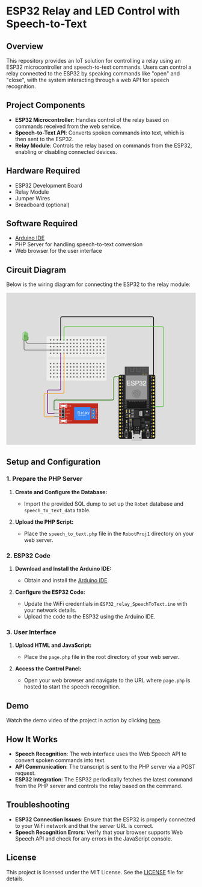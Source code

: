 # ESP32 Relay and LED Control with Speech-to-Text

## Overview

This repository provides an IoT solution for controlling a relay using an ESP32 microcontroller and speech-to-text commands. Users can control a relay connected to the ESP32 by speaking commands like "open" and "close", with the system interacting through a web API for speech recognition.

## Project Components

- **ESP32 Microcontroller**: Handles control of the relay based on commands received from the web service.
- **Speech-to-Text API**: Converts spoken commands into text, which is then sent to the ESP32.
- **Relay Module**: Controls the relay based on commands from the ESP32, enabling or disabling connected devices.

## Hardware Required

- ESP32 Development Board
- Relay Module
- Jumper Wires
- Breadboard (optional)

## Software Required

- [Arduino IDE](https://www.arduino.cc/en/software)
- PHP Server for handling speech-to-text conversion
- Web browser for the user interface

## Circuit Diagram

Below is the wiring diagram for connecting the ESP32 to the relay module:

![Circuit Diagram](https://github.com/shathalshehri/Voice-Controlled-Relay-ESP32/blob/main/circuit.png)

## Setup and Configuration

### 1. Prepare the PHP Server

1. **Create and Configure the Database:**
   - Import the provided SQL dump to set up the `Robot` database and `speech_to_text_data` table.

2. **Upload the PHP Script:**
   - Place the `speech_to_text.php` file in the `RobotProj1` directory on your web server.

### 2. ESP32 Code

1. **Download and Install the Arduino IDE:**
   - Obtain and install the [Arduino IDE](https://www.arduino.cc/en/software).

2. **Configure the ESP32 Code:**
   - Update the WiFi credentials in `ESP32_relay_SpeechToText.ino` with your network details.
   - Upload the code to the ESP32 using the Arduino IDE.

### 3. User Interface

1. **Upload HTML and JavaScript:**
   - Place the `page.php` file in the root directory of your web server.

2. **Access the Control Panel:**
   - Open your web browser and navigate to the URL where `page.php` is hosted to start the speech recognition.

## Demo

Watch the demo video of the project in action by clicking [here](https://drive.google.com/file/d/1UB3mt-bV5alMFO0D3y7VS1I3aJXT1VKC/view?usp=sharing).

## How It Works

- **Speech Recognition**: The web interface uses the Web Speech API to convert spoken commands into text.
- **API Communication**: The transcript is sent to the PHP server via a POST request.
- **ESP32 Integration**: The ESP32 periodically fetches the latest command from the PHP server and controls the relay based on the command.

## Troubleshooting

- **ESP32 Connection Issues**: Ensure that the ESP32 is properly connected to your WiFi network and that the server URL is correct.
- **Speech Recognition Errors**: Verify that your browser supports Web Speech API and check for any errors in the JavaScript console.

## License

This project is licensed under the MIT License. See the [LICENSE](LICENSE) file for details.
